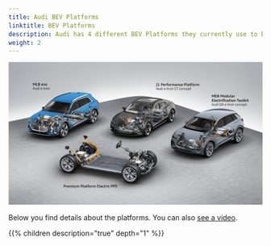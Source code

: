 ```yaml
---
title: Audi BEV Platforms
linktitle: BEV Platforms
description: Audi has 4 different BEV Platforms they currently use to build their all-electric models.
weight: 2
---
```


![Platforms](platforms.jpg "Audi BEV Platforms")

Below you find details about the platforms. You can also [see a video](https://www.youtube.com/watch?v=3zlxM--m05M).

{{% children description="true" depth="1" %}}
